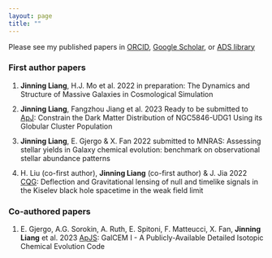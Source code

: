 ```yaml
---
layout: page
title: ""
---
```


<style>
li {
    margin-bottom: 12px;
}
</style>

Please see my published papers in [ORCID](https://orcid.org/0000-0001-8405-2921), [Google Scholar](https://scholar.google.com/citations?user=1prsaO4AAAAJ&hl=zh-CN), or [ADS library](https://ui.adsabs.harvard.edu/public-libraries/zs0p82o5RdGYGU6_i5PWjQ) 

### First author papers

<ol>
<li><b>Jinning Liang</b>, H.J. Mo et al. 2022 in preparation:  The Dynamics and Structure of Massive Galaxies in Cosmological Simulation</li>

<li><b>Jinning Liang</b>, Fangzhou Jiang et al. 2023 Ready to be submitted to <a href="https://www.overleaf.com/read/bqtjcsgqjdcv">ApJ</a>: Constrain the Dark Matter Distribution of NGC5846-UDG1 Using its Globular Cluster Population</li>

<li><b>Jinning Liang</b>, E. Gjergo & X. Fan 2022 submitted to MNRAS: Assessing stellar yields in Galaxy chemical evolution: benchmark on observational stellar abundance patterns</li>

<li>H. Liu (co-first author), <b>Jinning Liang</b> (co-first author) & J. Jia 2022 <a href="https://ui.adsabs.harvard.edu/abs/2022CQGra..39s5013L/abstract">CQG</a>: Deflection and Gravitational lensing of null and timelike signals in the Kiselev black hole spacetime in the weak field limit</li>

</ol>

### Co-authored papers

<ol>
<li>E. Gjergo, A.G. Sorokin, A. Ruth, E. Spitoni, F. Matteucci, X. Fan, <b>Jinning Liang</b> et al. 2023 <a href="https://ui.adsabs.harvard.edu/abs/2023ApJS..264...44G/abstract">ApJS</a>: GalCEM I - A Publicly-Available Detailed Isotopic Chemical Evolution Code</li>
